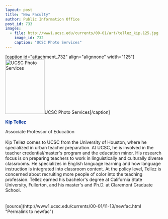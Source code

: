 ```yaml
---
layout: post
title: "New Faculty"
author: Public Information Office
post_id: 733
images:
  - file: http://www1.ucsc.edu/currents/00-01/art/tellez_kip.125.jpg
    image_id: 732
    caption: "UCSC Photo Services"
---
```


[caption id="attachment_732" align="alignnone" width="125"]<a href="http://localhost/mysite/wp-content/uploads/2000/11/tellez_kip.125.jpg"><img class="size-full wp-image-732" src="http://localhost/mysite/wp-content/uploads/2000/11/tellez_kip.125.jpg" alt="UCSC Photo Services" width="125" height="174" /></a>UCSC Photo Services[/caption]
<p>
  <font color="#003399"><b>Kip Tellez</b></font><br>
</p>Associate Professor of Education<br>
<br>
Kip Tellez comes to UCSC from the University of Houston, where he specialized in urban teacher preparation. At UCSC, he is involved in the teacher credential/master's program and the education minor. His research focus is on preparing teachers to work in linguistically and culturally diverse classrooms. He specializes in English language learning and how language instruction is integrated into classroom content. At the policy level, Tellez is concerned about recruiting more people of color into the teaching profession. Tellez earned his bachelor's degree at California State University, Fullerton, and his master's and Ph.D. at Claremont Graduate School.<br>
<br>
<br>
[source](http://www1.ucsc.edu/currents/00-01/11-13/newfac.html "Permalink to newfac")
